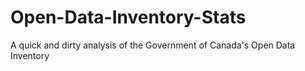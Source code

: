 # Open-Data-Inventory-Stats
A quick and dirty analysis of the Government of Canada's Open Data Inventory
